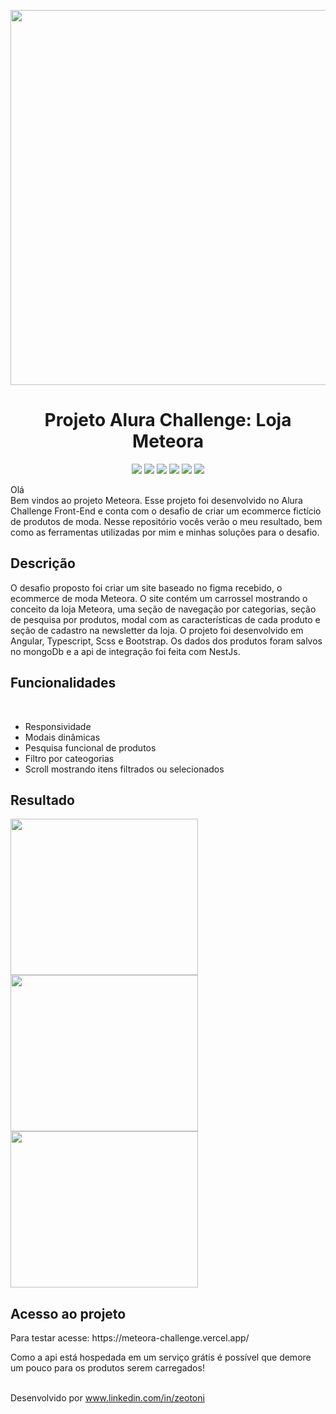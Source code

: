 <p align="center"> 
  <img src="https://github.com/zeotoni/Meteora-Challenge/assets/87879397/9f4ecc96-9692-423c-8a7a-01876fcfc8ae" width="600px">
</p>
<h1 align="center">Projeto Alura Challenge: Loja Meteora</h1>
<p align="center">
  <img src="https://img.shields.io/badge/Angular-DD0031?style=for-the-badge&logo=angular&logoColor=white">
  <img src="https://img.shields.io/badge/Sass-CC6699?style=for-the-badge&logo=sass&logoColor=white">
  <img src="https://img.shields.io/badge/Bootstrap-563D7C?style=for-the-badge&logo=bootstrap&logoColor=white">
  <img src="https://img.shields.io/badge/TypeScript-007ACC?style=for-the-badge&logo=typescript&logoColor=white">
  <img src="https://img.shields.io/badge/MongoDB-4EA94B?style=for-the-badge&logo=mongodb&logoColor=white">
  <img src="https://img.shields.io/badge/nestjs-%23E0234E.svg?style=for-the-badge&logo=nestjs&logoColor=white">
</p>
<p>Olá<br>Bem vindos ao projeto Meteora. Esse projeto foi desenvolvido no Alura Challenge Front-End e conta com o desafio de criar um ecommerce fictício de produtos de moda. Nesse repositório vocês verão o meu resultado, bem como as ferramentas utilizadas por mim e minhas soluções para o desafio.</p>
<h2>Descrição</h2>
<p>O desafio proposto foi criar um site baseado no figma recebido, o ecommerce de moda Meteora. O site contém um carrossel mostrando o conceito da loja Meteora, uma seção de navegação por categorias, seção de pesquisa por produtos, modal com as características de cada produto e seção de cadastro na newsletter da loja. O projeto foi desenvolvido em Angular, Typescript, Scss e Bootstrap. Os dados dos produtos foram salvos no mongoDb e a api de integração foi feita com NestJs.</p>
<h2>Funcionalidades</h2>
<br>

* Responsividade 
* Modais dinâmicas
* Pesquisa funcional de produtos
* Filtro por cateogorias
* Scroll mostrando itens filtrados ou selecionados

<h2>Resultado</h2>


<div display="flex">
  <img src="https://github.com/zeotoni/Meteora-Challenge/assets/87879397/f41ab968-270d-4f09-8d91-1fa8da4221f8" width="300px" height="250px">
  <img src="https://github.com/zeotoni/Meteora-Challenge/assets/87879397/75fce844-0e08-417d-9e6c-d87a6c93a055" width="300px" height="250px">
  <img src="https://github.com/zeotoni/Meteora-Challenge/assets/87879397/644ea36f-a254-465a-8aa8-bc2976f7d3a3" width="300px" height="250px">

</div>


<h2>Acesso ao projeto</h2>
<p>Para testar acesse: https://meteora-challenge.vercel.app/</p>
<p>Como a api está hospedada em um serviço grátis é possível que demore um pouco para os produtos serem carregados!</p>


<br>Desenvolvido por www.linkedin.com/in/zeotoni
